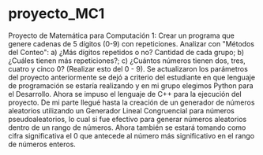 # proyecto_MC1
 Proyecto de Matemática para Computación 1: Crear un programa que genere cadenas de 5 dígitos (0-9) con repeticiones. Analizar con "Métodos del Conteo": a) ¿Más dígitos repetidos o no? Cantidad de cada grupo; b) ¿Cuáles tienen más repeticiones?; c) ¿Cuántos números tienen dos, tres, cuatro y cinco 0? (Realizar esto del 0 - 9). Se actualizaron los parámetros del proyecto anteriormente se dejó a criterio del estudiante en que lenguaje de programación se estaría realizando y en mi grupo elegimos Python para el Desarrollo. Ahora se impuso el lenguaje de C++ para la ejecución del proyecto. De mi parte llegué hasta la creación de un generador de números aleatorios utilizando un Generador Lineal Congruencial para números pseudoaleatorios, lo cual si fue efectivo para generar números aleatorios dentro de un rango de números. Ahora también se estará tomando como cifra significativa el 0 que antecede al número más significativo en el rango de números enteros. 